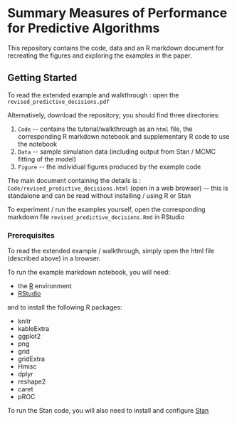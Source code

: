 # Summary Measures of Performance for Predictive Algorithms

This repository contains the code, data and an R markdown document for recreating the figures and exploring the examples in the paper.

## Getting Started

To read the extended example and walkthrough : open the `revised_predictive_decisions.pdf`

Alternatively, download the repository; you should find three directories:

  1. `Code` -- contains the tutorial/walkthrough as an `html` file, the corresponding R markdown notebook and supplementary R code to use the notebook
  2. `Data` -- sample simulation data (including output from Stan / MCMC fitting of the model)
  3. `Figure` -- the individual figures produced by the example code

The main document containing the details is : `Code/revised_predictive_decisions.html` (open in a web browser) -- this is standalone and can be read without installing / using R or Stan

To experiment / run the examples yourself, open the corresponding markdown file `revised_predictive_decisions.Rmd` in RStudio

### Prerequisites

To read the extended example / walkthrough, simply open the html file (described above) in a browser.

To run the example markdown notebook, you will need:
  * the [R](https://www.r-project.org/) environment
  * [RStudio](https://rstudio.com/)

and to install the following R packages:

  * knitr
  * kableExtra
  * ggplot2
  * png
  * grid
  * gridExtra
  * Hmisc
  * dplyr
  * reshape2
  * caret
  * pROC
 
To run the Stan code, you will also need to install and configure [Stan](https://mc-stan.org/)
 
